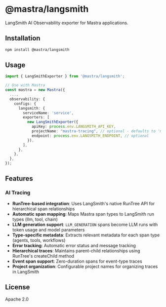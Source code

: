 # @mastra/langsmith

LangSmith AI Observability exporter for Mastra applications.

## Installation

```bash
npm install @mastra/langsmith
```

## Usage

```typescript
import { LangSmithExporter } from '@mastra/langsmith';

// Use with Mastra
const mastra = new Mastra({
  ...,
  observability: {
    configs: {
      langsmith: {
        serviceName: 'service',
        exporters: [
          new LangSmithExporter({
            apiKey: process.env.LANGSMITH_API_KEY,
            projectName: "mastra-tracing", // optional - defaults to 'mastra-tracing'
            endpoint: process.env.LANGSMITH_ENDPOINT, // optional
          }),
        ],
      },
    },
  },
});
```

## Features

### AI Tracing

- **RunTree-based integration**: Uses LangSmith's native RunTree API for hierarchical span relationships
- **Automatic span mapping**: Maps Mastra span types to LangSmith run types (llm, tool, chain)
- **LLM generation support**: `LLM_GENERATION` spans become LLM runs with token usage and model parameters
- **Type-specific metadata**: Extracts relevant metadata for each span type (agents, tools, workflows)
- **Error tracking**: Automatic error status and message tracking
- **Hierarchical traces**: Maintains parent-child relationships using RunTree's createChild method
- **Event span support**: Zero-duration spans for event-type traces
- **Project organization**: Configurable project names for organizing traces in LangSmith

## License

Apache 2.0
